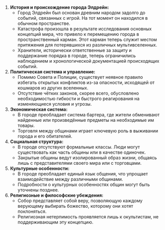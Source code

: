1. **История и происхождение города Элдрейн:**
    - Город Элдрейн был основан древним народом задолго до событий, связанных с игрой. На тот момент он находился в обычном пространстве.
    - Катастрофа произошла в результате исследования основных концепций мира, что привело к перемещению города в пространственный карман. Этот карман теперь служит местом притяжения для потерявшихся из различных мультивселенных.
    - Хранители, исторически ответственные за защиту и поддержание порядка в городе, теперь ограничились наблюдением и хронологической документацией происходящих событий.
2. **Политическая система и управление:**
    - Помимо Совета и Полиции, существует неявное правило избегать открытых конфликтов из-за опасности, исходящей от кошмаров из других вселенных.
    - Отсутствие чётких законов, скорее всего, обусловлено необходимостью гибкости и быстрого реагирования на изменяющиеся условия и угрозы.
3. **Экономическая система:**
    - В городе преобладает система бартера, где жители обменивают найденные или произведённые предметы на необходимые им товары.
    - Торговля между общинами играет ключевую роль в выживании города и его обитателей.
4. **Социальная структура:**
    - В городе отсутствуют формальные классы. Люди могут существовать как часть общины или в качестве одиночек.
    - Закрытые общины ведут изолированный образ жизни, общаясь лишь с представителями своего мира или с торговцами.
5. **Культурные особенности:**
    - В городе преобладает единый язык общения, что упрощает взаимодействие между различными общинами.
    - Подробности о культурных особенностях общин могут быть уточнены позднее.
6. **Религиозные и философские убеждения:**
    - Собор представляет собой веру, позволяющую каждому верующему выбирать божество, которому они хотят поклоняться.
    - Религиозная нетерпимость проявляется лишь к окультистам, не поддерживающим эту концепцию.